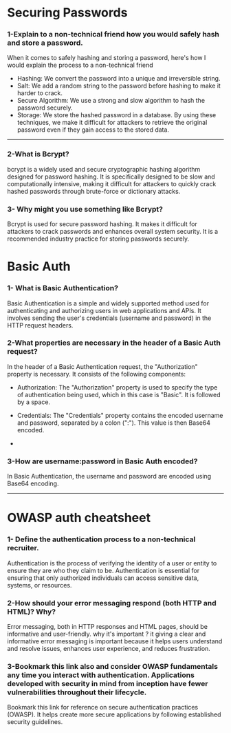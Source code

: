 # Securing Passwords
### 1-Explain to a non-technical friend how you would safely hash and store a password.

When it comes to safely hashing and storing a password, here's how I would explain the process to a non-technical friend
- Hashing: We convert the password into a unique and irreversible string.
- Salt: We add a random string to the password before hashing to make it harder to crack.
- Secure Algorithm: We use a strong and slow algorithm to hash the password securely.
- Storage: We store the hashed password in a database.
By using these techniques, we make it difficult for attackers to retrieve the original password even if they gain access to the stored data.
***
### 2-What is Bcrypt?

bcrypt is a widely used and secure cryptographic hashing algorithm designed for password hashing. It is specifically designed to be slow and computationally intensive, making it difficult for attackers to quickly crack hashed passwords through brute-force or dictionary attacks.

### 3- Why might you use something like Bcrypt?
Bcrypt is used for secure password hashing. It makes it difficult for attackers to crack passwords and enhances overall system security. It is a recommended industry practice for storing passwords securely.

# Basic Auth
### 1- What is Basic Authentication?
Basic Authentication is a simple and widely supported method used for authenticating and authorizing users in web applications and APIs. It involves sending the user's credentials (username and password) in the HTTP request headers.

### 2-What properties are necessary in the header of a Basic Auth request?

In the header of a Basic Authentication request, the "Authorization" property is necessary. It consists of the following components:

- Authorization: The "Authorization" property is used to specify the type of authentication being used, which in this case is "Basic". It is followed by a space.

- Credentials: The "Credentials" property contains the encoded username and password, separated by a colon (":"). This value is then Base64 encoded.
- 
### 3-How are username:password in Basic Auth encoded?
In Basic Authentication, the username and password are encoded using Base64 encoding. 
***
# OWASP auth cheatsheet
### 1- Define the authentication process to a non-technical recruiter.
Authentication is the process of verifying the identity of a user or entity to ensure they are who they claim to be. 
Authentication is essential for ensuring that only authorized individuals can access sensitive data, systems, or resources.

### 2-How should your error messaging respond (both HTTP and HTML)? Why?
Error messaging, both in HTTP responses and HTML pages, should be informative and user-friendly. why it's important ? it giving a clear and informative error messaging is important because it helps users understand and resolve issues, enhances user experience, and reduces frustration.

### 3-Bookmark this link also and consider OWASP fundamentals any time you interact with authentication. Applications developed with security in mind from inception have fewer vulnerabilities throughout their lifecycle.

Bookmark this link for reference on secure authentication practices (OWASP). It helps create more secure applications by following established security guidelines.





